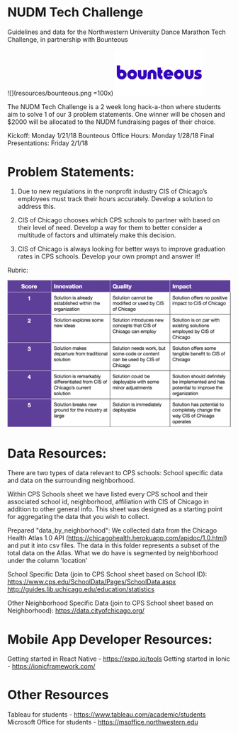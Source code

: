 # NUDM Tech Challenge
Guidelines and data for the Northwestern University Dance Marathon Tech Challenge, in partnership with Bounteous

![](resources/bounteous.png =100x)
<img src="resources/bounteous.png" alt="drawing" width="200"/>

The NUDM Tech Challenge is a 2 week long hack-a-thon where students aim to solve 1 of our 3 problem statements. One winner will be chosen and $2000 will be allocated to the NUDM fundraising pages of their choice.

Kickoff: Monday 1/21/18
Bounteous Office Hours: Monday 1/28/18
Final Presentations: Friday 2/1/18

# Problem Statements:

1. Due to new regulations in the nonprofit industry CIS of Chicago’s employees must track their hours accurately. Develop a solution to address this.

2. CIS of Chicago chooses which CPS schools to partner with based on their level of need. Develop a way for them to better consider a multitude of factors and ultimately make this decision.

3. CIS of Chicago is always looking for better ways to improve graduation rates in CPS schools. Develop your own prompt and answer it!

Rubric:

![](resources/rubric.png)

# Data Resources:

There are two types of data relevant to CPS schools: School specific data and data on the surrounding neighborhood.

Within CPS Schools sheet we have listed every CPS school and their associated school id, neighborhood, affiliation with CIS of Chicago in addition to other general info. This sheet was designed as a starting point
for aggregating the data that you wish to collect.

Prepared "data_by_neighborhood":
We collected data from the Chicago Health Atlas 1.0 API (https://chicagohealth.herokuapp.com/apidoc/1.0.html) and put it into csv files. The data in this folder represents a subset of the total data on the Atlas. What we do have is segmented by neighborhood under the column 'location'

School Specific Data (join to CPS School sheet based on School ID):
https://www.cps.edu/SchoolData/Pages/SchoolData.aspx
http://guides.lib.uchicago.edu/education/statistics

Other Neighborhood Specific Data (join to CPS School sheet based on Neighborhood):
https://data.cityofchicago.org/

# Mobile App Developer Resources:

Getting started in React Native - https://expo.io/tools
Getting started in Ionic - https://ionicframework.com/

# Other Resources

Tableau for students - https://www.tableau.com/academic/students
Microsoft Office for students - https://msoffice.northwestern.edu

